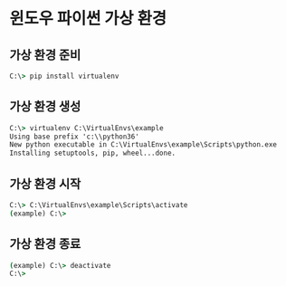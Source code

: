 # 윈도우 파이썬 가상 환경 

## 가상 환경 준비

```bat
C:\> pip install virtualenv
```

## 가상 환경 생성 

```bat
C:\> virtualenv C:\VirtualEnvs\example
Using base prefix 'c:\\python36'
New python executable in C:\VirtualEnvs\example\Scripts\python.exe
Installing setuptools, pip, wheel...done.
```

## 가상 환경 시작

```bat
C:\> C:\VirtualEnvs\example\Scripts\activate
(example) C:\>
```

## 가상 환경 종료

```bat
(example) C:\> deactivate
C:\>
```